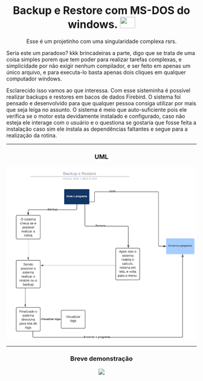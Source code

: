 <div align="center"><h1> Backup e Restore com MS-DOS do windows. <img height="30" width="40" src="https://cdn.jsdelivr.net/gh/devicons/devicon/icons/msdos/msdos-original.svg"/></h1>

<p>Esse é um projetinho com uma singularidade complexa rsrs.</p>

</div>

<div align="left">
<p> Seria este um paradoxo? kkk brincadeiras a parte, digo que se trata de uma coisa simples porem que tem poder para realizar tarefas complexas, e simplicidade
por não exigir nenhum compilador, e ser feito em apenas um único arquivo, e para executa-lo basta apenas dois cliques em qualquer computador windows.
</p>

<p> Esclarecido isso vamos ao que interessa. Com esse sisteminha é possível realizar backups e restores em bacos de dados Firebird. O sistema foi pensado e
desenvolvido para que qualquer pessoa consiga utilizar por mais que seja leiga no assunto. O sistema é meio que auto-suficiente pois ele verifica se o motor
esta devidamente instalado e configurado, caso não esteja ele interage com o usuário e o questiona se gostaria que fosse feita a instalação caso sim ele instala
as dependências faltantes e segue para a realização da rotina.</p>

</div>
<hr>
<div align="Center"> 
<h3>UML</h3>
<img src="https://github.com/OVinicius1995/Backup-Restore/blob/main/assets/bkp_restore.png">
</div>

<hr>
<div align="Center"> 
<h3>Breve demonstração</h3>
<img src="https://github.com/OVinicius1995/Backup-Restore/blob/main/assets/bkp_restore.gif">
</div>
